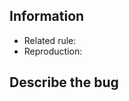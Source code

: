 ## Information

- Related rule:
- Reproduction:

<!--
  You can start with the link below:
  https://stackblitz.com/fork/github/eslint-stylistic/eslint-stylistic?file=playground%2Feslint.config.js
-->

## Describe the bug
